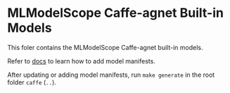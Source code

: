 # MLModelScope Caffe-agnet Built-in Models

This foler contains the MLModelScope Caffe-agnet built-in models.

Refer to [docs](docs.mlmodelscope.org) to learn how to add model manifests.

After updating or adding model manifests, run `make generate` in the root folder `caffe` (`..`).
